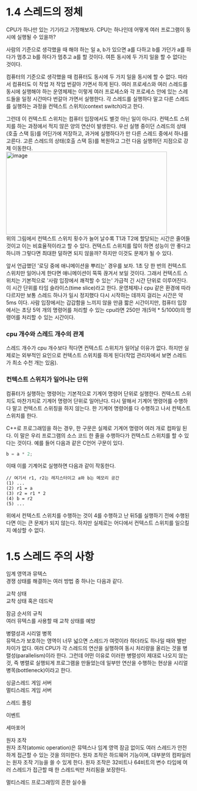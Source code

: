 # 1.4 스레드의 정체
CPU가 하나만 있는 기기라고 가정해보자. CPU는 하나인데 어떻게 여러 프로그램이 동시에 실행될 수 있을까? <br/>

사람의 기준으로 생각했을 때 해야 하는 일 a, b가 있으면 a를 다하고 b를 가던가 a를 하다가 멈추고 b를 하다가 멈추고 a를 할 것이다. 여튼 동시에 두 가지 일을 할 수 없다는 것이다. <br/>

컴퓨터의 기준으로 생각했을 때 컴퓨터도 동시에 두 가지 일을 동시에 할 수 없다. 따라서 컴퓨터도 이 작업 저 작업 번갈아 가면서 하게 된다. 여러 프로세스와 여러 스레드를 동시에 실행해야 하는 운영체제는 이렇게 여러 프로세스와 각 프로세스 안에 있는 스레드들을 일정 시간마다 번갈아 가면서 실행한다. 각 스레드를 실행하다 말고 다른 스레드를 실행하는 과정을 컨텍스트 스위치(context switch)라고 한다.<br/>

그런데 이 컨텍스트 스위치는 컴퓨터 입장에서도 별것 아닌 일이 아니다. 컨텍스트 스위치를 하는 과정에서 적지 않은 양의 연산이 발생한다. 우선 실행 중이던 스레드의 상태(호출 스택 등)를 어딘가에 저장하고, 과거에 실행하다가 만 다른 스레드 중에서 하나를 고른다. 고른 스레드의 상태(호출 스택 등)를 복원하고 그런 다음 실행하던 지점으로 강제 이동한다.<br/>
<img width="437" height="225" alt="image" src="https://github.com/user-attachments/assets/c4a25c02-2e3b-428f-8529-eb61b0efef98" /><br/>
위의 그림에서 컨텍스트 스위치 횟수가 늘어 날수록 T1과 T2에 할당되는 시간은 줄어들 것이고 이는 비효율적이라고 할 수 있다. 컨텍스트 스위치를 많이 하면 성능이 안 좋다고 하니까 그렇다면 최대한 덜하면 되지 않을까? 하지만 이것도 문제가 될 수 있다. <br/>

앞서 언급했던 '로딩 중에 애니메이션을 뿌리는' 경우를 보자. 1초 당 한 번의 컨텍스트 스위치만 일어나게 한다면 애니메이션이 뚝뚝 끊겨서 보일 것이다. 그래서 컨텍스트 스위치는 기본적으로 '사람 입장에서 쾌적할 수 있는' 가급적 긴 시간 단위로 이루어진다. 이 시간 단위를 타임 슬라이스(time slice)라고 한다. 운영체제나 cpu 같은 환경에 따라 다르지만 보통 스레드 하나가 일시 정지했다 다시 시작하는 데까지 걸리는 시간은 약 5ms 이다. 사람 입장에서는 갑갑함을 느끼지 않을 만큼 짧은 시간이지만, 컴퓨터 입장에서는 초당 5억 개의 명령어를 처리할 수 있는 cpu라면 250만 개(5억 * 5/1000)의 명령어를 처리할 수 있는 시간이다.<br/>

### cpu 개수와 스레드 개수의 관계
스레드 개수가 cpu 개수보다 적다면 컨텍스트 스위치가 일어날 이유가 없다. 하지만 실제로는 외부적인 요인으로 컨텍스트 스위치를 하게 된다(작업 관리자에서 보면 스레드가 최소 수천 개는 있음). 

### 컨텍스트 스위치가 일어나는 단위
컴퓨터가 실행하는 명령어는 기본적으로 기계어 명령어 단위로 실행한다. 컨텍스트 스위치도 마찬가지로 기계어 명령어 단위로 일어난다. 다시 말해서 기계어 명령어를 수행하다 말고 컨텍스트 스위칭을 하지 않는다. 한 기계어 명령어를 다 수행하고 나서 컨텍스트 스위치를 한다.<br/>

C++로 프로그래밍을 하는 경우, 한 구문은 실제로 기계어 명령어 여러 개로 컴파일 된다. 이 말은 우리 프로그램의 소스 코드 한 줄을 수행하다가 컨텍스트 스위치를 할 수 있다는 것이다. 예를 들어 다음과 같은 C언어 구문이 있다.
```c++
b = a * 2;
```
이때 이를 기계어로 실행하면 다음과 같이 작동한다.
```
// 여기서 r1, r2는 레지스터이고 a와 b는 메모리 공간
(1) ...
(2) r1 = a
(3) r2 = r1 * 2
(4) b = r2
(5) ...
```
위에서 컨텍스트 스위치를 수행하는 것이 4를 수행하고 난 뒤5를 실행하기 전에 수행된다면 이는 큰 문제가 되지 않는다. 하지만 실제로는
어디에서 컨텍스트 스위치를 일으킬지 예상할 수 없다. 

# 1.5 스레드 주의 사항

임계 영역과 뮤텍스<br/>
경쟁 상태를 해결하는 여러 방법 중 하나는 다음과 같다.<br/>

교착 상태 <br/>
교착 상태 혹은 데드락<br/>

잠금 순서의 규칙<br/>
여러 뮤텍스를 사용할 때 교착 상태를 예방<br/>

병렬성과 시리얼 병목<br/>
뮤텍스가 보호하는 영역이 너무 넓으면 스레드가 여럿이라 하더라도 하나일 때와 별반 차이가 없다. 여러 CPU가 각 스레드의 연산을 실행하여 동시 처리량을 올리는 것을 병렬성(parallelism)이라 한다. 그런데 어떤 이유로 이러한 병렬성이 제대로 나오지 않는 것, 즉 병렬로 실행되게 프로그램을 만들었는데 일부만 연산을 수행하는 현상을 시리얼 병목(bottleneck)이라고 한다. <br/>

싱글스레드 게임 서버<br/>
멀티스레드 게임 서버<br/>

스레드 풀링<br/>

이벤트<br/>

세마포어<br/>

원자 조작<br/>
원자 조작(atomic operation)은 뮤텍스나 임계 영역 잠금 없이도 여러 스레드가 안전하게 접근할 수 있는 것을 의미한다. 원자 조작은 하드웨어 기능이며, 대부분의 컴파일러는 원자 조작 기능을 쓸 수 있게 한다. 원자 조작은 32비트나 64비트의 변수 타입에 여러 스레드가 접근할 때 한 스레드씩만 처리됨을 보장한다. <br/>

멀티스레드 프로그래밍의 흔한 실수들<br/>









